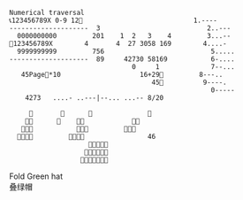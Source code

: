 
    
    Numerical traversal
    📞123456789X 0-9 12🔎                            1.----
    --------------------  3                           2..---
      0000000000         201    1  2   3    4         3...--
    🔎123456789X        4       4  27 3058 169        4....-
      9999999999         756                           5.....
    --------------------  89     42730 58169           6-....
                                   0     1             7--...
       45Page🔎*10                    16+29🔎         8---..
                                        45🔎          9----.
                                                       0-----
        4273   ....- ..---|--... ...-- 8/20

         🔎       🔎      🔎              🔎
        🔎🔎      🔎    🔎🔎            🔎🔎
       🔎🔎🔎           🔎🔎🔎         🔎🔎🔎
      🔎🔎🔎🔎         🔎🔎🔎🔎                46
                        🔎🔎🔎🔎🔎
                       🔎🔎🔎🔎🔎🔎
                      🔎🔎🔎🔎🔎🔎🔎
        
        
Fold Green hat      
叠绿帽
